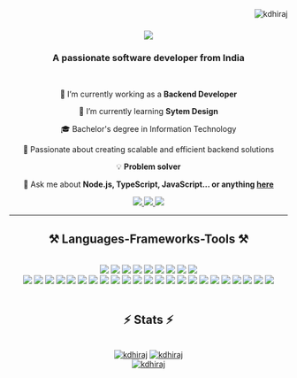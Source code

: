 <a style="pointer-events: none;" href="#">
    <img align="right" src="https://komarev.com/ghpvc/?username=kdhiraj&label=Profile%20views&color=0e75b6&style=flat" alt="kdhiraj" />
</a>

<h1 align="center">
    <a style="pointer-events: none;" href="#">
        <img src="https://readme-typing-svg.herokuapp.com/?font=Righteous&size=35&center=true&vCenter=true&width=500&height=70&duration=4000&lines=Hi+There!+👋;+I'm+Dhiraj+Kumar!;" />
    </a>
</h1>

<h3 align="center">A passionate software developer from India</h3>

<br/>

<div align="center">

 🔭 I’m currently working as a  **Backend Developer**
 
 🌱 I’m currently learning **Sytem Design**
 
🎓 Bachelor's degree in Information Technology<br/>

🌟 Passionate about creating scalable and efficient backend solutions<br/>

💡 **Problem solver** 
 


💬 Ask me about **Node.js, TypeScript, JavaScript... or anything [here](https://github.com/Kdhiraj/Kdhiraj/discussions/)**


 </div>
 
<div align="center"> 
  <a href="mailto:kdhiraj3776@gmail.com">
    <img src="https://img.shields.io/badge/Gmail-333333?style=for-the-badge&logo=gmail&logoColor=red" />
  </a>
  <a href="https://www.linkedin.com/in/dhiraj-kumar-38b387169/" target="_blank">
    <img src="https://img.shields.io/badge/LinkedIn-0077B5?style=for-the-badge&logo=linkedin&logoColor=white" target="_blank" />
  </a>
  <a href="https://github.com/Kdhiraj" target="_blank">
     <img src="https://img.shields.io/badge/Portfolio-FF5722?style=for-the-badge&logo=todoist&logoColor=white" target="_blank" /> <!-- sqlite, safari, google-chrome are other good icon options -->
  </a>
</div>

 <hr/>
 
<h2 align="center" >⚒️ Languages-Frameworks-Tools ⚒️</h2>
<br/>
<div align="center">
    <a style="pointer-events: none;" href="#"><img src="https://skillicons.dev/icons?i=html"></a>
    <a style="pointer-events: none;" href="#"><img src="https://skillicons.dev/icons?i=css"></a>
    <a style="pointer-events: none;" href="#"><img src="https://skillicons.dev/icons?i=tailwind"></a>
    <a style="pointer-events: none;" href="#"><img src="https://skillicons.dev/icons?i=react"></a>
    <a style="pointer-events: none;" href="#"><img src="https://skillicons.dev/icons?i=nextjs"></a>
    <a style="pointer-events: none;" href="#"><img src="https://skillicons.dev/icons?i=bootstrap"></a>
    <a style="pointer-events: none;" href="#"><img src="https://skillicons.dev/icons?i=vscode"></a>
    <a style="pointer-events: none;" href="#"><img src="https://skillicons.dev/icons?i=git"></a>
    <a style="pointer-events: none;" href="#"><img src="https://skillicons.dev/icons?i=github"></a><br>
</div>
<div align="center">
    <a style="pointer-events: none;" href="#"><img src="https://skillicons.dev/icons?i=nodejs"></a>
    <a style="pointer-events: none;" href="#"><img src="https://skillicons.dev/icons?i=python"></a>
    <a style="pointer-events: none;" href="#"><img src="https://skillicons.dev/icons?i=javascript"></a>
    <a style="pointer-events: none;" href="#"><img src="https://skillicons.dev/icons?i=typescript"></a>
    <a style="pointer-events: none;" href="#"><img src="https://skillicons.dev/icons?i=express"></a>
    <a style="pointer-events: none;" href="#"><img src="https://skillicons.dev/icons?i=firebase"></a>
    <a style="pointer-events: none;" href="#"><img src="https://skillicons.dev/icons?i=mongodb"></a>
    <a style="pointer-events: none;" href="#"><img src="https://skillicons.dev/icons?i=mysql"></a>
    <a style="pointer-events: none;" href="#"><img src="https://skillicons.dev/icons?i=postgresql"></a>
    <a style="pointer-events: none;" href="#"><img src="https://skillicons.dev/icons?i=nest"></a>
    <a style="pointer-events: none;" href="#"><img src="https://skillicons.dev/icons?i=aws"></a>
    <a style="pointer-events: none;" href="#"><img src="https://skillicons.dev/icons?i=postman"></a>
    <a style="pointer-events: none;" href="#"><img src="https://skillicons.dev/icons?i=redis"></a>
    <a style="pointer-events: none;" href="#"><img src="https://skillicons.dev/icons?i=kafka"></a>
    <a style="pointer-events: none;" href="#"><img src="https://skillicons.dev/icons?i=rabbitmq"></a>
    <a style="pointer-events: none;" href="#"><img src="https://skillicons.dev/icons?i=elasticsearch"></a>
    <a style="pointer-events: none;" href="#"><img src="https://skillicons.dev/icons?i=grafana"></a>
    <a style="pointer-events: none;" href="#"><img src="https://skillicons.dev/icons?i=go"></a>
    <a style="pointer-events: none;" href="#"><img src="https://skillicons.dev/icons?i=cpp"></a>
    <a style="pointer-events: none;" href="#"><img src="https://skillicons.dev/icons?i=graphql"></a>
    <a style="pointer-events: none;" href="#"><img src="https://skillicons.dev/icons?i=docker"></a>
    <a style="pointer-events: none;" href="#"><img src="https://skillicons.dev/icons?i=nginx"></a>
    <a style="pointer-events: none;" href="#"><img src="https://skillicons.dev/icons?i=fastapi"></a><br>
</div>

<br/>


<h2 align="center">⚡ Stats ⚡</h2>
<br>
<div align=center>
<a style="pointer-events: none;" href="#"><img src="https://github-readme-stats.vercel.app/api/top-langs?username=kdhiraj&show_icons=true&locale=en&layout=compact" alt="kdhiraj" /></a>
<a style="pointer-events: none;" href="#"><img src="https://github-readme-stats.vercel.app/api?username=kdhiraj&show_icons=true&locale=en" alt="kdhiraj" /><br/></a>
<a style="pointer-events: none;" href="#"><img  src="https://github-readme-streak-stats.herokuapp.com/?user=kdhiraj&" alt="kdhiraj" /></a>


</div>

<br/><br/>


<br/>
